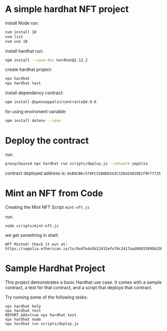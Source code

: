# A simple hardhat NFT project

install Node run:

```bash
nvm install 18
nvm list
nvm use 18
```

install hardhat run:

```bash
npm install --save-dev hardhat@2.12.2
```

create hardhat project:

```bash
npx hardhat
npx hardhat test
```

install dependency contract:

```bash
npm install @openzeppelin/contracts@4.9.6
```

for using enviroment variable:

```bash
npm install dotenv --save
```

# Deploy the contract

run:

```bash
proxychains4 npx hardhat run scripts/deploy.js --network sepolia
```

contract deployed address is: `0xB9CB6c574FC159AD8343C32Da5302981f9F77725`

# Mint an NFT from Code

Creating the Mint NFT Script `mint-nft.js`

run:

```shell
node scripts/mint-nft.js
```

we get something in shell:

```
NFT Minted! Check it out at: https://sepolia.etherscan.io/tx/0xd7e4a5b22432efa70c2417aad0603389bb2995ecaaa21bfe31731bfdc47c3ee8
```

# Sample Hardhat Project

This project demonstrates a basic Hardhat use case. It comes with a sample contract, a test for that contract, and a script that deploys that contract.

Try running some of the following tasks:

```shell
npx hardhat help
npx hardhat test
REPORT_GAS=true npx hardhat test
npx hardhat node
npx hardhat run scripts/deploy.js
```
